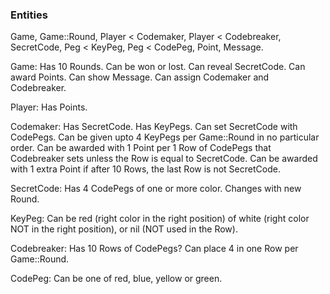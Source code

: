 ### Entities
Game, Game::Round, Player < Codemaker, Player < Codebreaker, SecretCode, Peg < KeyPeg, Peg < CodePeg,
Point, Message.

Game:
Has 10 Rounds.
Can be won or lost.
Can reveal SecretCode.
Can award Points.
Can show Message.
Can assign Codemaker and Codebreaker.

Player:
Has Points.

Codemaker:
Has SecretCode.
Has KeyPegs.
Can set SecretCode with CodePegs.
Can be given upto 4 KeyPegs per Game::Round in no particular order.
Can be awarded with 1 Point per 1 Row of CodePegs that Codebreaker sets unless
the Row is equal to SecretCode.
Can be awarded with 1 extra Point if after 10 Rows, the last Row is not
SecretCode.

SecretCode:
Has 4 CodePegs of one or more color.
Changes with new Round.

KeyPeg:
Can be red (right color in the right position) of white (right color NOT in the
right position), or nil (NOT used in the Row).

Codebreaker:
Has 10 Rows of CodePegs?
Can place 4 in one Row per Game::Round.

CodePeg:
Can be one of red, blue, yellow or green.

